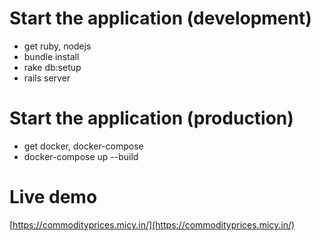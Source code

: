 # Start the application (development)

* get ruby, nodejs
* bundle install
* rake db:setup
* rails server

# Start the application (production)

* get docker, docker-compose
* docker-compose up --build

# Live demo

[https://commodityprices.micy.in/](https://commodityprices.micy.in/)
